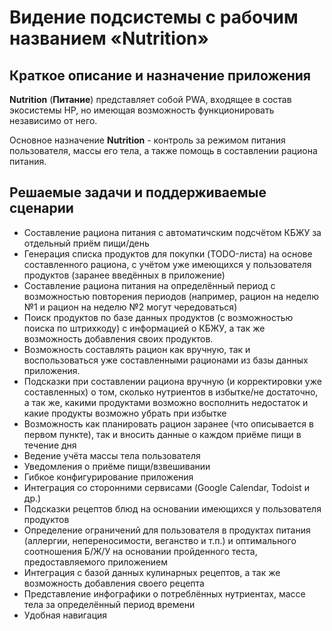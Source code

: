 # Видение подсистемы с рабочим названием «Nutrition»

## Краткое описание и назначение приложения
**Nutrition** (**Питание**) представляет собой PWA, входящее в состав экосистемы HP, но имеющая возможность функционировать независимо от него.

Основное назначение **Nutrition** - контроль за режимом питания пользователя, массы его тела, а также помощь в составлении рациона питания.

## Решаемые задачи и поддерживаемые сценарии
* Составление рациона питания с автоматичским подсчётом КБЖУ за отдельный приём пищи/день
* Генерация списка продуктов для покупки (TODO-листа) на основе составленного рациона, с учётом уже имеющихся у пользователя продуктов (заранее введённых в приложение)
* Составление рациона питания на определённый период с возможностью повторения периодов (например, рацион на неделю №1 и рацион на неделю №2 могут чередоваться)
* Поиск продуктов по базе данных продуктов (с возможностью поиска по штрихкоду) с информацией о КБЖУ, а так же возможность добавления своих продуктов.
* Возможность составлять рацион как вручную, так и воспользоваться уже составленными рационами из базы данных приложения.
* Подсказки при составлении рациона вручную (и корректировки уже составленных) о том, сколько нутриентов в избытке/не достаточно, а так же, какими продуктами возможно восполнить недостаток и какие продукты возможно убрать при избытке
* Возможность как планировать рацион заранее (что описывается в первом пункте), так и вносить данные о каждом приёме пищи в течение дня
* Ведение учёта массы тела пользователя
* Уведомления о приёме пищи/взвешивании
* Гибкое конфигурирование приложения
* Интеграция со сторонними сервисами (Google Calendar, Todoist и др.)
* Подсказки рецептов блюд на основании имеющихся у пользователя продуктов
* Определение ограничений для пользователя в продуктах питания (аллергии, непереносимости, веганство и т.п.) и оптимального соотношения Б/Ж/У на основании пройденного теста, предоставляемого приложением
* Интеграция с базой данных кулинарных рецептов, а так же возможность добавления своего рецепта
* Представление инфографики о потреблённых нутриентах, массе тела за определённый период времени
* Удобная навигация